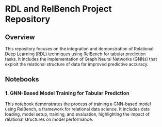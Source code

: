 # RDL and RelBench Project Repository

## Overview

This repository focuses on the integration and demonstration of Relational Deep Learning (RDL) techniques using RelBench for tabular prediction tasks. It includes the implementation of Graph Neural Networks (GNNs) that exploit the relational structure of data for improved predictive accuracy.

## Notebooks

### 1. GNN-Based Model Training for Tabular Prediction

This notebook demonstrates the process of training a GNN-based model using RelBench, a framework for relational data science. It includes data loading, model setup, training, and evaluation, highlighting the impact of relational structures on model performance.
